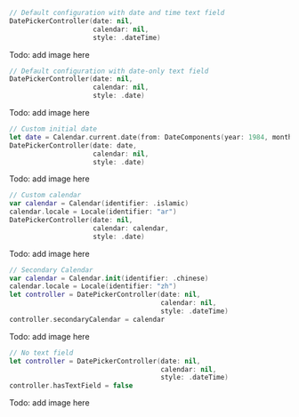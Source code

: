 ```Swift
// Default configuration with date and time text field
DatePickerController(date: nil,
                     calendar: nil,
                     style: .dateTime)
```

Todo: add image here

<!-- ![DatePickerDefaultDateTime.png](.attachments/DatePickerDefaultDateTime.png) -->

```Swift
// Default configuration with date-only text field
DatePickerController(date: nil,
                     calendar: nil,
                     style: .date)
```

Todo: add image here

<!-- ![DatePickerDefaultDateOnly.png](.attachments/DatePickerDefaultDateOnly.png) -->

```Swift
// Custom initial date
let date = Calendar.current.date(from: DateComponents(year: 1984, month: 5, day: 11))
DatePickerController(date: date,
                     calendar: nil,
                     style: .date)
```

Todo: add image here

<!-- ![DatePickerCustomDate.png](.attachments/DatePickerCustomDate.png) -->

```Swift
// Custom calendar
var calendar = Calendar(identifier: .islamic)
calendar.locale = Locale(identifier: "ar")
DatePickerController(date: nil,
                     calendar: calendar,
                     style: .date)
```

Todo: add image here

<!-- ![DatePickerIslamicCalendar.png](.attachments/DatePickerIslamicCalendar.png) -->

```Swift
// Secondary Calendar
var calendar = Calendar.init(identifier: .chinese)
calendar.locale = Locale(identifier: "zh")
let controller = DatePickerController(date: nil,
                                      calendar: nil,
                                      style: .dateTime)
controller.secondaryCalendar = calendar
```

Todo: add image here

<!-- ![DatePickerSecondaryCalendar.png](.attachments/DatePickerSecondaryCalendar.png) -->

```Swift
// No text field
let controller = DatePickerController(date: nil,
                                      calendar: nil,
                                      style: .dateTime)
controller.hasTextField = false
```

Todo: add image here

<!-- ![DatePickerNoTextField.png](.attachments/DatePickerNoTextField.png) -->

